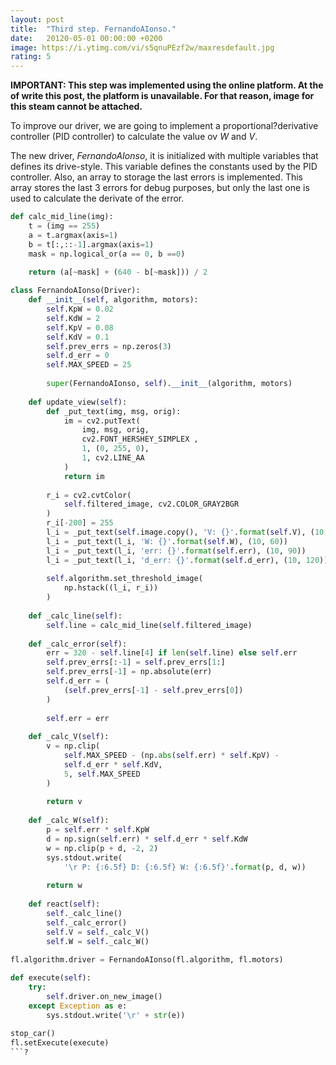```yaml
---
layout: post
title:  "Third step. FernandoAIonso."
date:   20120-05-01 00:00:00 +0200
image: https://i.ytimg.com/vi/s5qnuPEzf2w/maxresdefault.jpg
rating: 5
---
```


**IMPORTANT: This step was implemented using the online platform. At the of write this post, the platform is unavailable. For that reason, image for this steam cannot be attached.**

To improve our driver, we are going to implement a proportional?derivative controller (PID controller) to calculate the value ov *W* and *V*. 

The new driver, *FernandoAIonso*, it is initialized with multiple variables that defines its drive-style. This variable defines the constants used by the PID controller. Also, an array to storage the last errors is implemented. This array stores the last 3 errors for debug purposes, but only the last one is used to calculate the derivate of the error.

```python
def calc_mid_line(img):
    t = (img == 255)
    a = t.argmax(axis=1) 
    b = t[:,::-1].argmax(axis=1)
    mask = np.logical_or(a == 0, b ==0)
    
    return (a[~mask] + (640 - b[~mask])) / 2

class FernandoAIonso(Driver):    
    def __init__(self, algorithm, motors):
        self.KpW = 0.02
        self.KdW = 2
        self.KpV = 0.08
        self.KdV = 0.1
        self.prev_errs = np.zeros(3)
        self.d_err = 0
        self.MAX_SPEED = 25
        
        super(FernandoAIonso, self).__init__(algorithm, motors)
        
    def update_view(self):
        def _put_text(img, msg, orig):
            im = cv2.putText(
                img, msg, orig, 
                cv2.FONT_HERSHEY_SIMPLEX ,  
                1, (0, 255, 0), 
                1, cv2.LINE_AA
            ) 
            return im
            
        r_i = cv2.cvtColor(
            self.filtered_image, cv2.COLOR_GRAY2BGR
        )
        r_i[-200] = 255
        l_i = _put_text(self.image.copy(), 'V: {}'.format(self.V), (10, 30))
        l_i = _put_text(l_i, 'W: {}'.format(self.W), (10, 60))
        l_i = _put_text(l_i, 'err: {}'.format(self.err), (10, 90))
        l_i = _put_text(l_i, 'd_err: {}'.format(self.d_err), (10, 120))
        
        self.algorithm.set_threshold_image(
            np.hstack((l_i, r_i))
        )
        
    def _calc_line(self):
        self.line = calc_mid_line(self.filtered_image)
        
    def _calc_error(self):
        err = 320 - self.line[4] if len(self.line) else self.err
        self.prev_errs[:-1] = self.prev_errs[1:]
        self.prev_errs[-1] = np.absolute(err)
        self.d_err = (
            (self.prev_errs[-1] - self.prev_errs[0])
        )
        
        self.err = err
        
    def _calc_V(self):
        v = np.clip( 
            self.MAX_SPEED - (np.abs(self.err) * self.KpV) -
            self.d_err * self.KdV,
            5, self.MAX_SPEED
        )
        
        return v
    
    def _calc_W(self):
        p = self.err * self.KpW
        d = np.sign(self.err) * self.d_err * self.KdW
        w = np.clip(p + d, -2, 2)
        sys.stdout.write(
            '\r P: {:6.5f} D: {:6.5f} W: {:6.5f}'.format(p, d, w))
        
        return w
        
    def react(self):
        self._calc_line()
        self._calc_error()
        self.V = self._calc_V()
        self.W = self._calc_W()
        
fl.algorithm.driver = FernandoAIonso(fl.algorithm, fl.motors)

def execute(self):
    try:
        self.driver.on_new_image()
    except Exception as e:
        sys.stdout.write('\r' + str(e))
    
stop_car()
fl.setExecute(execute)
```?



